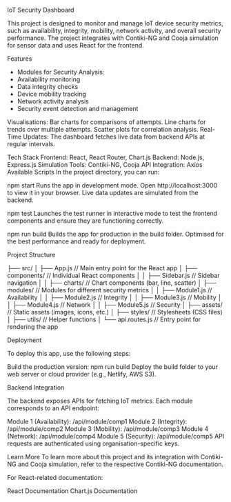IoT Security Dashboard

This project is designed to monitor and manage IoT device security metrics, such as availability, integrity, mobility, network activity, and overall security performance. The project integrates with Contiki-NG and Cooja simulation for sensor data and uses React for the frontend.

Features
- Modules for Security Analysis:
- Availability monitoring
- Data integrity checks
- Device mobility tracking
- Network activity analysis
- Security event detection and management

Visualisations:
Bar charts for comparisons of attempts.
Line charts for trends over multiple attempts.
Scatter plots for correlation analysis.
Real-Time Updates: The dashboard fetches live data from backend APIs at regular intervals.

Tech Stack
Frontend: React, React Router, Chart.js
Backend: Node.js, Express.js
Simulation Tools: Contiki-NG, Cooja
API Integration: Axios
Available Scripts
In the project directory, you can run:

npm start
Runs the app in development mode.
Open http://localhost:3000 to view it in your browser.
Live data updates are simulated from the backend.

npm test
Launches the test runner in interactive mode to test the frontend components and ensure they are functioning correctly.

npm run build
Builds the app for production in the build folder.
Optimised for the best performance and ready for deployment.

Project Structure

├── src/
│   ├── App.js                  // Main entry point for the React app
│   ├── components/             // Individual React components
│   │   ├── Sidebar.js          // Sidebar navigation
│   │   ├── charts/             // Chart components (bar, line, scatter)
│   ├── modules/                // Modules for different security metrics
│   │   ├── Module1.js          // Availability
│   │   ├── Module2.js          // Integrity
│   │   ├── Module3.js          // Mobility
│   │   ├── Module4.js          // Network
│   │   ├── Module5.js          // Security
│   ├── assets/                 // Static assets (images, icons, etc.)
│   ├── styles/                 // Stylesheets (CSS files)
│   ├── utils/                  // Helper functions
│   └── api.routes.js                // Entry point for rendering the app



Deployment

To deploy this app, use the following steps:

Build the production version: npm run build
Deploy the build folder to your web server or cloud provider (e.g., Netlify, AWS S3).


Backend Integration

The backend exposes APIs for fetching IoT metrics. Each module corresponds to an API endpoint:

Module 1 (Availability): /api/module/comp1
Module 2 (Integrity): /api/module/comp2
Module 3 (Mobility): /api/module/comp3
Module 4 (Network): /api/module/comp4
Module 5 (Security): /api/module/comp5
API requests are authenticated using organisation-specific keys.

Learn More
To learn more about this project and its integration with Contiki-NG and Cooja simulation, refer to the respective Contiki-NG documentation.

For React-related documentation:

React Documentation
Chart.js Documentation
